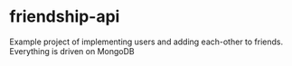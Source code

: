 # friendship-api
Example project of implementing users and adding each-other to friends. Everything is driven on MongoDB
